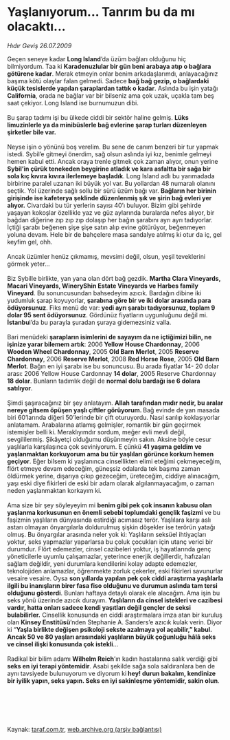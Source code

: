 # Yaşlanıyorum... Tanrım bu da mı olacaktı...

*Hıdır Geviş 26.07.2009*

<div class="taraf_structure_2col_1zq">
<div class="margen_n">



 <p>Geçen seneye kadar <b>Long Island</b>’da üzüm bağları olduğunu hiç bilmiyordum. Taa ki <b>Karadenuzlular bir gün beni arabaya atıp o bağlara götürene kadar</b>. Merak etmeyin onlar benim arkadaşlarımdı, anlayacağınız başıma kötü olaylar falan gelmedi. Sadece <b>bağ bağ gezip, o bağlardaki küçük tesislerde yapılan şaraplardan tattık o kadar</b>. Aslında bu işin yatağı <b>California</b>, orada ne bağlar var bir bilseniz ama çok uzak, uçakla tam beş saat çekiyor. Long Island ise burnumuzun dibi. <br/><br/>Bu şarap tadımı işi bu ülkede ciddi bir sektör haline gelmiş. <b>Lüks limuzinlerle ya da minibüslerle bağ evlerine şarap turları düzenleyen şirketler bile var. </b><br/><br/>Neyse işin o yönünü boş verelim. Bu sene de canım benzeri bir tur yapmak istedi. Sybil’e gitmeyi önerdim, sağ olsun aslında iyi kız, benimle gelmeyi hemen kabul etti. Ancak oraya trenle gitmek çok zaman alıyor, onun yerine <b>Sybil’in çürük tenekeden beygirine atladık ve kara asfaltta bir sağa bir sola kıç kıvıra kıvıra ilerlemeye başladık</b>. Long Island adlı bu yarımadada birbirine paralel uzanan iki büyük yol var. Bu yollardan 48 numaralı olanını seçtik. Yol üzerinde sağlı sollu bir sürü üzüm bağı var. <b>Bağların her birinin girişinde ise kafeterya şeklinde düzenlenmiş şık ve şirin bağ evleri yer alıyor.</b> Civardaki bu tür yerlerin sayısı 40’ı buluyor. Bizim gibi şehirde yaşayan kokoşlar özellikle yaz ve güz aylarında buralarda nefes alıyor, bir bağdan diğerine zıp zıp zıp dolaşıp her bağın şarabını ayrı ayrı tadıyorlar. İçtiği şarabı beğenen şişe şişe satın alıp evine götürüyor, beğenmeyen yoluna devam. Hele bir de bahçelere masa sandalye atılmış ki otur da iç, gel keyfim gel, ohh. <br/><br/>Ancak üzümler henüz çıkmamış, mevsimi değil, olsun, yeşil teveklerini görmek yeter... <br/><br/>Biz Sybille birlikte, yan yana olan dört bağ gezdik. <b>Martha Clara Vineyards, Macari Vineyards, WineryShin Estate Vineyards ve Harbes family Vineyard</b>. Bu sonuncusundan bahsedeyim azıcık. Bardağın dibine iki yudumluk şarap koyuyorlar, <b>şarabına göre bir ve iki dolar arasında para ödüyorsunuz</b>. Fiks menü de var: <b>yedi ayrı şarabı tadıyorsunuz, toplam 9 dolar 95 sent ödüyorsunuz</b>. Gördünüz fiyatların uygunluğunu değil mi. <b>İstanbu</b>l’da bu parayla şuradan şuraya gidemezsiniz valla. <br/><br/>Bari menüdeki <b>şarapların isimlerini de sayayım da ne içtiğimizi bilin, ne işinize yarar bilemem artık</b>: 2006<b> Yellow</b> <b>House Chardonnay</b>, 2006 <b>Wooden Wheel Chardonnay</b>, 2005 <b>Old Barn Merlot</b>, 2005 <b>Reserve Chardonnay</b>, 2006 <b>Reserve Merlot</b>, 2008 <b>Red Horse Rose</b>, 2005 <b>Old Barn Merlot</b>. Bağın en iyi şarabı ise bu sonuncusu. Bu arada fiyatlar 14- 20 dolar arası: 2006 Yellow House Cardonnay <b>14 dolar</b>, 2005 Reserve Chardonnay <b>18 dolar</b>. Bunların tadımlık değil de <b>normal dolu bardağı ise 6 dolara satılıyor</b>. <br/><br/>Şimdi şaşıracağınız bir şey anlatayım. <b>Allah tarafından mıdır nedir, bu aralar nereye gitsem öpüşen yaşlı çiftler görüyorum. </b>Bağ evinde de yan masada biri 60’larında diğeri 50’lerinde bir çift oturuyordu. Nasıl sarılıp koklaşıyorlar anlatamam. Arabalarına atlamış gelmişler, romantik bir gün geçirmek istemişler belli ki. Meraklıyımdır sordum, meğer evli mevli değil, sevgililermiş. Şikâyetçi olduğumu düşünmeyin sakın. Aksine böyle cesur yaşlılarla karşılaşınca çok seviniyorum. E çünkü <b>41 yaşıma geldim ve yaşlanmaktan korkuyorum ama bu tür yaşlıları görünce korkum hemen geçiyor</b>. Eğer bilsem ki yaşlanınca cinsellikten elimi eteğimi çekmeyeceğim, flört etmeye devam edeceğim, güneşsiz odalarda tek başıma zaman öldürmek yerine, dışarıya çıkıp gezeceğim, üreteceğim, ciddiye alınacağım, yaşı eski diye fikirleri de eski bir adam olarak algılanmayacağım, o zaman neden yaşlanmaktan korkayım ki. <br/><br/>Ama size bir şey söyleyeyim mi <b>benim gibi pek çok insanın kabusu olan yaşlanma korkusunun en önemli sebebi toplumdaki gençlik faşizmi</b> ve bu faşizmin yaşlıların dünyasında estirdiği acımasız terör. Yaşlılara karşı aslı astarı olmayan önyargılarla doldurulmuş şişkin döşekler ise terörün yatağı olmuş. Bu önyargılar arasında neler yok ki: Yaşlıların seksüel ihtiyaçları yoktur, seks yapmazlar yaparlarsa bu çoluk çocukları için utanç verici bir durumdur. Flört edemezler, cinsel cazibeleri yoktur, iş hayatlarında genç yöneticilerle uyumlu çalışamazlar, yeterince enerjik değillerdir, hafızaları sağlam değildir, yeni durumlara kendilerini kolay adapte edemezler, teknolojiden anlamazlar, öğrenmekte zorluk çekerler, eski fikirleri savunurlar vesaire vesaire. Oysa <b>son yıllarda yapılan pek çok ciddi araştırma yaşlılarla ilgili bu inanışların birer fasa fiso olduğunu ve durumun aslında tam tersi olduğunu gösterdi</b>. Bunları haftaya detaylı olarak ele alacağım. Ama işin bu seks yönü üzerinde azıcık durayım. <b>Yaşlıların da cinsel istekleri ve cazibesi vardır, hatta onları sadece kendi yaşıtları değil gençler de seksi bulabilirler.</b> Cinsellik konusunda en ciddi araştırmalara imza atan bir kuruluş olan <b>Kinsey Enstitüsü</b>’nden Stephanie A. Sanders’e azıcık kulak verin. Diyor ki “<b>Yaşla birlikte değişen psikoloji sekste azalmaya yol açabilir,” kabul. Ancak 50 ve 80 yaşları arasındaki yaşlıların büyük çoğunluğu hâlâ seks ve cinsel ilişki konusunda çok istekli</b>... <br/><br/>Radikal bir bilim adamı <b>Wilhelm Reich</b>’ın kadın hastalarına salık verdiği gibi <b>seks en iyi terapi yöntemidir</b>. Asabi şekilde sağa sola saldıranlara ben de aynı tavsiyede bulunuyorum ve diyorum ki<b> hey! durun bakalım, kendinize bir iyilik yapın, seks yapın. Seks en iyi sakinleşme yöntemidir, sakin olun</b>.</p>
<br/>
<br/>
<br/>



<br/>


<div id="taraf_not">
</div>

</div>


</div>

Kaynak: [taraf.com.tr](http://taraf.com.tr:80/makale/6723.htm), [web.archive.org (arşiv bağlantısı)](http://web.archive.org/web/20091029073612/http://taraf.com.tr:80/makale/6723.htm)
